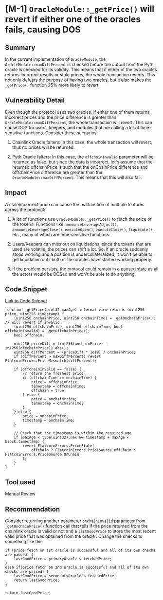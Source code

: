 # [M-1] `OracleModule::_getPrice()` will revert if either one of the oracles fails, causing DOS

## Summary
In the current implementation of `OracleModule`, the `OracleModule::maxDiffPercent` is checked before the output from the Pyth oracle is checked for its validity. This means that if either of the two oracles returns incorrect results or stale prices, the whole transaction reverts. This not only defeats the purpose of having two oracles, but it also makes the `_getPrice()` function 25% more likely to revert.

## Vulnerability Detail
Even though the protocol uses two oracles, if either one of them returns incorrect prices and the price difference is greater than `OracleModule::maxDiffPercent`, the whole transaction will revert. This can cause DOS for users, keepers, and modules that are calling a lot of time-sensitive functions. Consider these scenarios:

1) Chainlink Oracle falters: In this case, the whole transaction will revert, thus no prices will be returned.

2) Pyth Oracle falters: In this case, the `offchainInvalid` parameter will be returned as false, but since the data is incorrect, let's assume that the returned offchainPrice is such that the onChainPrice difference and offChainPrice difference are greater than the `OracleModule::maxDiffPercent`. This means that this will also fail.

## Impact
A stale/incorrect price can cause the malfunction of multiple features across the protocol:

1) A lot of functions use `OracleModule::_getPrice()` to fetch the price of the tokens. Functions like `announceLeverageAdjust()`, `announceLeverageClose()`, `executeOpen()`, `executeClose()`, `liquidate()`, etc., many of which are time-sensitive functions.

2) Users/Keepers can miss out on liquidations, since the tokens that are used are volatile, the prices can shift a lot. So, if an oracle suddenly stops working and a position is undercollateralized, it won't be able to get liquidation until both of the oracles have started working properly.

3) If the problem persists, the protocol could remain in a paused state as all the actors would be DOSed and won't be able to do anything.

## Code Snippet
[Link to Code Snippet](https://github.com/sherlock-audit/2023-12-flatmoney/blob/main/flatcoin-v1/src/OracleModule.sol#L106-L137)

```solidity
function _getPrice(uint32 maxAge) internal view returns (uint256 price, uint256 timestamp) {
    (uint256 onchainPrice, uint256 onchainTime) = _getOnchainPrice(); // will revert if invalid
    (uint256 offchainPrice, uint256 offchainTime, bool offchainInvalid) = _getOffchainPrice();
    bool offchain;

    uint256 priceDiff = (int256(onchainPrice) - int256(offchainPrice)).abs();
    uint256 diffPercent = (priceDiff * 1e18) / onchainPrice;
    if (diffPercent > maxDiffPercent) revert FlatcoinErrors.PriceMismatch(diffPercent);

    if (offchainInvalid == false) {
        // return the freshest price
        if (offchainTime >= onchainTime) {
            price = offchainPrice;
            timestamp = offchainTime;
            offchain = true;
        } else {
            price = onchainPrice;
            timestamp = onchainTime;
        }
    } else {
        price = onchainPrice;
        timestamp = onchainTime;
    }

    // Check that the timestamp is within the required age
    if (maxAge < type(uint32).max && timestamp + maxAge < block.timestamp) {
        revert FlatcoinErrors.PriceStale(
            offchain ? FlatcoinErrors.PriceSource.OffChain : FlatcoinErrors.PriceSource.OnChain
        );
    }
}
```

## Tool used

Manual Review

## Recommendation

Consider returning another parameter `onchainInvalid` parameter from `_getOnchainPrice()` function call that tells if the price returned from the chainlink oracle is valid or not and a `lastGoodPrice` to store the most recent valid price that was obtained from the oracle . Change the checks to something like this 

```
if (price fetch on 1st oracle is successful and all of its own checks are passed) {
    lastGoodPrice = primaryOracle's fetchedPrice;
} 
else if(price fetch on 2nd oracle is successful and all of its own checks are passed) {
    lastGoodPrice = secondaryOracle's fetchedPrice;
    return lastGoodPrice;
}

return lastGoodPrice;

```
